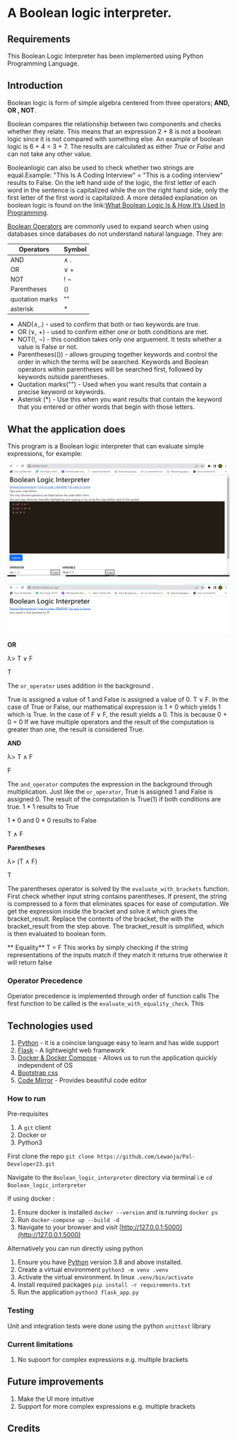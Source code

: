 # A Boolean logic interpreter.

## Requirements

This Boolean Logic Interpreter has been implemented using Python Programming Language. 
 
## Introduction 
Boolean logic is form of simple algebra centered from three operators; **AND, OR , NOT**.  

Boolean compares the relationship between two components and checks whether they relate. This means that an expression 2 + 8 is not a boolean logic since it is not compared with something else. An example of boolean logic is 6 + 4 = 3 + 7. The results are calculated as either *True or False* and can not take any other value. 

Booleanlogic can also be used to check whether two strings are equal.Example: "This Is A Coding Interview" = "This is a coding interview" results to False. On the left hand side of the logic, the first letter of each word in the sentence is capitalized while the on the right hand side, only the first letter of the first word is capitalized. A more detailed explanation on boolean logic is found on the link:[What Boolean Logic Is & How It’s Used In Programming](https://www.codecademy.com/resources/blog/what-is-boolean-logic/).

[Boolean Operators](https://www.scribbr.com/working-with-sources/boolean-operators/#:~:text=Boolean%20operators%20are%20specific%20words,parentheses%20()%2C%20and%20asterisks%20*.) are commonly used to expand search when using databases since databases do not understand natural language. They are:

| Operators | Symbol |
| ---------- | ------- |
| AND | ∧ . |
| OR | ∨ + |
| NOT | ! ¬ | 
| Parentheses | () | 
| quotation marks | "" | 
| asterisk | * |

- AND(∧,.) - used to confirm that both or two keywords are true.
- OR (∨, +)  -  used to confirm either one or both conditions are met.
- NOT(!, ¬) - this condition takes only one arguement. It tests whether a value is False or not. 
- Parentheses(()) - allows grouping together keywords and control the order in which the terms will be searched. Keywords and Boolean operators within parentheses will be searched first, followed by keywords outside parentheses.
- Quotation marks("") - Used when you want results that contain a precise keyword or keywords.
- Asterisk (*) - Use this when you want results that contain the keyword that you entered or other words that begin with those letters.

## What the application does

This program is a Boolean logic interpreter that can evaluate simple expressions, for example:

![Code Editor](images/Boolean%20logic%20interpreter.JPG)

![Result Page](images/Boolean%20logic%20result.JPG)

**OR** 

λ> T ∨ F

T

The `or_operator` uses addition in the background . 

True is assigned a value of 1 and False is assigned a value of 0. 
T ∨ F. In the case of True or False, our mathematical expression is 1 + 0 which yields 1 which is True. In the case of F ∨ F, the result yields a 0. This is because 0 + 0 = 0 
If we have multiple operators and the result of the computation is greater than one, the result is considered True.


**AND**

λ> T ∧ F

F

The `and_operator` computes the expression in the background through multiplication. 
Just like the `or_operator`, True is assigned 1 and False is assigned 0. 
The result of the computation is True(1) if both conditions are true. 
1 * 1 results to  True

1 *  0 and 0 * 0 results to False

 T ∧ F
 
**Parentheses**

λ> (T ∧ F)

T

The parentheses operator is solved by the `evaluate_with_brackets` function. 
First check whether input string contains parentheses. 
If present, the string is compressed to a form that eliminates spaces for ease of computation. 
We get the expression inside the bracket and solve it which gives the bracket_result.
Replace the contents of the bracket, the  with the bracket_result from the step above.
The bracket_result is simplified, which is then evaluated to boolean form.

** Equality**
T = F
This works by simply checking if the string representations of the inputs match
if they match it returns true otherwise it will return false

### Operator Precedence
Operator precedence is implemented through order of function calls
The first function to be called is the `evaluate_with_equality_check`. This 

## Technologies used
1. [Python](https://www.python.org/) - it is a coincise language easy to learn and has wide support
2. [Flask](https://flask.palletsprojects.com/en/2.2.x/) - A lightweight web framework
3. [Docker & Docker Compose](https://docs.docker.com/engine/install/ubuntu/) - Allows us to run the application quickly independent of OS
4. [Bootstrap css](https://getbootstrap.com/docs/5.3/getting-started/introduction/)
5. [Code Mirror](https://codemirror.net/) - Provides beautiful code editor
   

### How to run
Pre-requisites
1. A `git` client
2. Docker or
3. Python3
   
First clone the repo `git clone https://github.com/Lewanja/Pal-Developer23.git`

Navigate to the `Boolean_logic_interpreter` directory via terminal i.e `cd Boolean_logic_interpreter`

If using docker :
1. Ensure docker is installed `docker --version` and is running `docker ps`
2. Run `docker-compose up --build -d`
3. Navigate to your browser and visit [http://127.0.0.1:5000](http://127.0.0.1:5000)


Alternatively you can run directly using python
1. Ensure you have [Python](https://www.python.org/) version 3.8 and above installed.
2. Create a virtual environment `python3 -m venv .venv`
3. Activate the virtual environment. In linux `.venv/bin/activate`
4. Install required packages `pip install -r requirements.txt`
5. Run the application `python3 flask_app.py`

### Testing
Unit and integration tests were done using the python `unittest` library

### Current limitations
1. No supoort for complex expressions e.g. multiple brackets
   
## Future improvements
1. Make the UI more intuitive
2. Support for more complex expressions e.g. multiple brackets

## Credits
